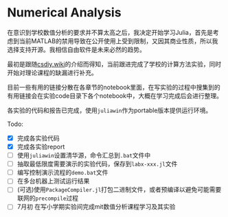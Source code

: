 # Numerical Analysis

在意识到学校数值分析的要求并不算太高之后，我决定开始学习Julia，首先是考虑到当前MATLAB的禁用导致在公开使用上受到限制，又因其商业性质，所以我选择支持开源。我相信自由软件是未来必然的趋势。

最初是跟随[csdiy.wiki](https://csdiy.wiki/%E6%95%B0%E5%AD%A6%E8%BF%9B%E9%98%B6/numerical/)的介绍而得知，当前跟进完成了学校的计算方法实验，同时开始对理论课程的缺漏进行补充。

目前一些有用的链接分散在各章节的notebook里面，在写实验的过程中搜集到的有用链接会在实验code目录下各个notebook中，大概在学习完成后会进行整理。

各实验的代码和报告已完成，使用`juliawin`作为portable版本提供运行环境。

Todo: 

- [X] 完成各实验代码
- [X] 完成各实验report
- [ ] 使用`juliawin`设置清华源，命令汇总到`.bat`文件中
- [ ] 抽取最低限度需要演示的实验代码，保存到`labx-xxx.jl`文件
- [ ] 编写控制演示流程的`demo.bat`文件
- [ ] 在多台机器上测试运行结果
- [ ] (可选)使用`PackageCompiler.jl`打包二进制文件，或者预编译以避免可能需要联网的`precompile`过程
- [ ] 7月初 在写小学期实验间完成mit数值分析课程学习及其实验
